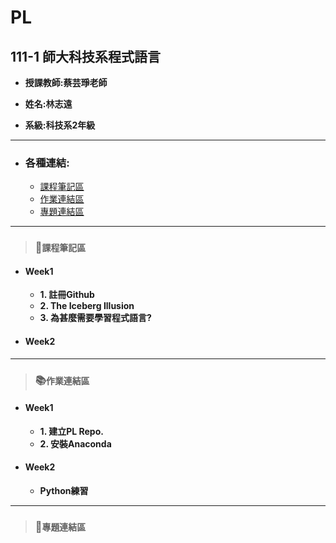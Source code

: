 # PL
## 111-1 師大科技系程式語言

+ **授課教師:蔡芸琤老師**
 
+ **姓名:林志遠** 

+ **系級:科技系2年級**
---
+ ### 各種連結:
  + [課程筆記區](https://github.com/dennis910926/PL/edit/main/README.md#%E8%AA%B2%E7%A8%8B%E7%AD%86%E8%A8%98%E5%8D%80)
  + [作業連結區](https://github.com/dennis910926/PL/edit/main/README.md#%E4%BD%9C%E6%A5%AD%E9%80%A3%E7%B5%90%E5%8D%80)
  + [專題連結區](https://github.com/dennis910926/PL/edit/main/README.md#%E5%B0%88%E9%A1%8C%E9%80%A3%E7%B5%90%E5%8D%80)
---
> ### 📝`課程筆記區`
+ #### Week1
  + **1. 註冊Github**
  + **2. The Iceberg Illusion**
  + **3. 為甚麼需要學習程式語言?**
+ #### Week2
***
> ### 📚`作業連結區`
+ #### Week1
  + **1. 建立PL Repo.**
  + **2. 安裝Anaconda**
+ #### Week2
  + **Python練習**
***
> ### 📁`專題連結區`

